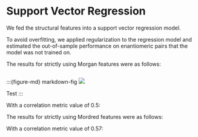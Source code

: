 # Support Vector Regression

We fed the structural features into a support vector regression model.

To avoid overfitting, we applied regularization to the regression model and estimated the out-of-sample performance on enantiomeric pairs that the model was not trained on.

The results for strictly using Morgan features were as follows:

```{figure} ../modelresults/mordred.png
```

:::{figure-md} markdown-fig
<img src="../modelresults/mordred.png">

Test
:::

<!-- ![morgan](../modelresults/mordred.png) -->

With a correlation metric value of 0.5:

<!-- ![alt text](https://lh3.googleusercontent.com/keep-bbsk/AP6BvTR8Pvzt9MzJYZTXMNzbyUZQah4-6sjUnw1xfVyn0GYwU9Aw-d1avuwwpR4Q-kYkIa4sMcVkKex1RmKsWdjW3VTPE1xIMeEz19flnoiXZQg0OXWD=s512) -->

The results for strictly using Mordred features were as follows:

<!-- ![alt text](https://lh3.googleusercontent.com/keep-bbsk/AP6BvTQEO11n9SZ83cHq4VbN0hcyNCiS7z08rJ_jF9yUqqDa6uYq5i52fDZn4yjVTWtqPFSneJkeS2iaXk6dWiwdfTf-zCM4WRdLx8injex0uARc1Q80=s512) -->

With a correlation metric value of 0.57:

<!-- ![alt text](https://lh3.googleusercontent.com/keep-bbsk/AP6BvTQ4cffLkIujS8Zd8_FJyYcCdpHIHmoa2QlVvaFn9xI0qQ3MocnNwxvsWkGvndDCjeXZQTfqH-kjrYA-OhgomPsAYeMx-3CKFFItQZiL70kmZQME=s512) -->
